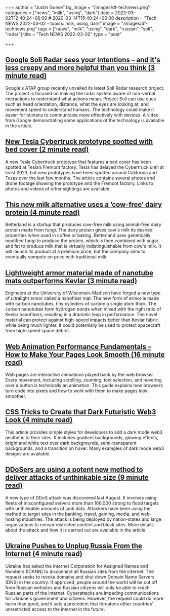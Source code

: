 +++
author = "Justin Guese"
bg_image = "/images/df-technews.png"
categories = ["news", "milk", "using", "dark"]
date = 2022-03-02T12:40:24+06:00 # 2020-03-14T15:40:24+06:00
description = "Tech NEWS 2022-03-02 - topics: milk, using, dark"
image = "/images/df-technews.png"
tags = ["news", "milk", "using", "dark", "russian", "soli", "radar"]
title = "Tech NEWS 2022-03-02"
type = "post"

+++

## [Google Soli Radar sees your intentions – and it's less creepy and more helpful than you think (3 minute read)](https://www.techradar.com/news/google-soli-radar-sees-your-intentions-and-its-less-creepy-and-more-helpful-than-you-think)

Google's ATAP group recently unveiled its latest Soli Radar research project. The project is focused on making the radar system aware of non-verbal interactions to understand what actions mean. Project Soli can use cues such as head orientation, distance, what the eyes are looking at, and movement speed to understand humans. The technology could make it easier for humans to communicate more effectively with devices. A video from Google demonstrating some applications of the technology is available in the article.

## [New Tesla Cybertruck prototype spotted with bed cover (2 minute read)](https://electrek.co/2022/02/28/new-tesla-cybertruck-prototype-spotted-bed-cover//1/0100017f4a521b22-79d816bc-fee0-4b98-8f83-abed41596093-000000/4QQU25yJ5HXPH53RhLTjJPiardeNS9sQdrrUGwg3X9c=239)

A new Tesla Cybertruck prototype that features a bed cover has been spotted at Tesla’s Fremont factory. Tesla has delayed the Cybertruck until at least 2023, but new prototypes have been spotted around California and Texas over the last few months. The article contains several photos and drone footage showing the prototype and the Fremont factory. Links to photos and videos of other sightings are available.

## [This new milk alternative uses a ‘cow-free’ dairy protein (4 minute read)](https://www.fastcompany.com/90724172/milk-brand-first-to-use-cow-free-dairy-protein)

Betterland is a startup that produces cow-free milk using animal-free dairy protein made from fungi. The dairy protein gives cow's milk its desired properties when used in coffee or baking. Betterland uses genetically modified fungi to produce the protein, which is then combined with sugar and fat to produce milk that is virtually indistinguishable from cow's milk. It will launch its product at a premium price, but the company aims to eventually compete on price with traditional milk.

## [Lightweight armor material made of nanotube mats outperforms Kevlar (3 minute read)](https://newatlas.com/materials/ultralight-armor-material-outperforms-kevlar-steel/)

Engineers at the University of Wisconsin–Madison have forged a new type of ultralight armor called a nanofiber mat. The new form of armor is made with carbon nanotubes, tiny cylinders of carbon a single atom thick. The carbon nanotubes form hydrogen bonds when mixed with the right ratio of Kevlar nanofibers, resulting in a dramatic leap in performance. The novel material can protect against high-speed impacts better than Kevlar fabric while being much lighter. It could potentially be used to protect spacecraft from high-speed space debris.

## [Web Animation Performance Fundamentals – How to Make Your Pages Look Smooth (16 minute read)](https://www.freecodecamp.org/news/web-animation-performance-fundamentals/)

Web pages are interactive animations played back by the web browser. Every movement, including scrolling, zooming, text selection, and hovering over a button is technically an animation. This guide explains how browsers turn code into pixels and how to work with them to make pages look smoother.

## [CSS Tricks to Create that Dark Futuristic Web3 Look (4 minute read)](https://trishalim.hashnode.dev/css-tricks-to-create-that-dark-futuristic-web3-look)

This article provides simple styles for developers to add a dark mode web3 aesthetic to their sites. It includes gradient backgrounds, glowing effects, bright and white text over dark backgrounds, semi-transparent backgrounds, and a transition on hover. Many examples of dark mode web3 designs are available.

## [DDoSers are using a potent new method to deliver attacks of unthinkable size (9 minute read)](https://arstechnica.com/information-technology/2022/03/unending-data-floods-and-complete-resource-exhaustion-ddoses-get-meaner/?comments=1)

A new type of DDoS attack was discovered last August. It involves using fleets of misconfigured servers more than 100,000 strong to flood targets with unthinkable amounts of junk data. Attackers have been using the method to target sites in the banking, travel, gaming, media, and web-hosting industries. The attack is being deployed by nation-states and large organizations to censor restricted content and block sites. More details about the attack and how it is carried out are available in the article.

## [Ukraine Pushes to Unplug Russia From the Internet (4 minute read)](https://www.rollingstone.com/politics/politics-news/ukraine-icann-russia-internet-runet-disconnection-1314278/)

Ukraine has asked the Internet Corporation for Assigned Names and Numbers (ICANN) to disconnect all Russian sites from the internet. The request seeks to revoke domains and shut down Domain Name Servers (DNS) in the country. If approved, people around the world will be cut off from Russian websites and Russian citizens will only be able to reach Russian parts of the internet. Cyberattacks are impeding communications for Ukraine's government and citizens. However, the request could do more harm than good, and it sets a precedent that threatens other countries' unrestricted access to the internet in the future.

